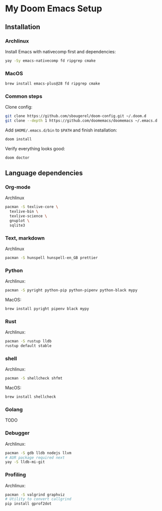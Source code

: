 # My Doom Emacs Setup

## Installation

### Archlinux

Install Emacs with nativecomp first and dependencies:

```bash
yay -Sy emacs-nativecomp fd ripgrep cmake
```

### MacOS

```bash
brew install emacs-plus@28 fd ripgrep cmake
```

### Common steps

Clone config:

```bash
git clone https://github.com/sbougerel/doom-config.git ~/.doom.d
git clone --depth 1 https://github.com/doomemacs/doomemacs ~/.emacs.d
```

Add `$HOME/.emacs.d/bin` to `$PATH` and finish installation:

```bash
doom install
```

Verify everything looks good:

```bash
doom doctor
```

## Language dependencies

### Org-mode

Archlinux

```bash
pacman -S texlive-core \
  texlive-bin \
  texlive-science \
  gnuplot \
  sqlite3
```

### Text, markdown

Archlinux

```bash
pacman -S hunspell hunspell-en_GB prettier
```

### Python

Archlinux:

```bash
pacman -S pyright python-pip python-pipenv python-black mypy
```

MacOS:

```bash
brew install pyright pipenv black mypy
```

### Rust

Archlinux:

```bash
pacman -S rustup lldb
rustup default stable
```

### shell

Archlinux:

```bash
pacman -S shellcheck shfmt
```

MacOS:

```bash
brew install shellcheck
```

### Golang

TODO

### Debugger

Archlinux:

```bash
pacman -S gdb lldb nodejs llvm
# AUR package required next
yay -S lldb-mi-git
```

### Profiling

Archlinux:

```bash
pacman -S valgrind graphviz
# Utility to convert callgrind
pip install gprof2dot
```

